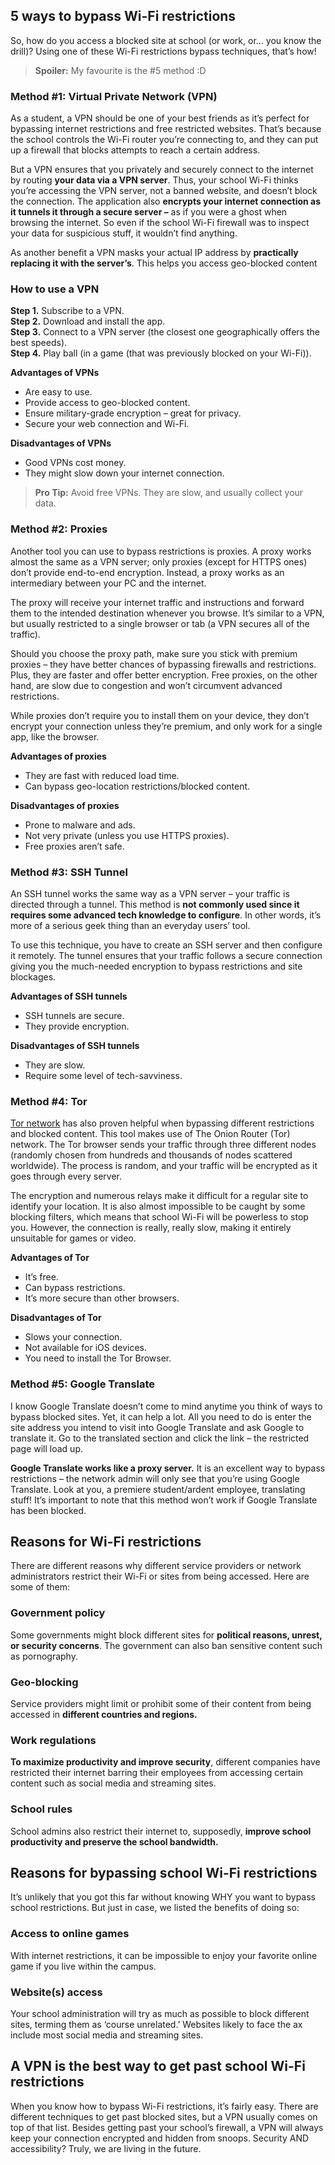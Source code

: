## **5 ways to bypass Wi-Fi restrictions**

So, how do you access a blocked site at school (or work, or… you know the drill)? Using one of these Wi-Fi restrictions bypass techniques, that’s how!

> **Spoiler:** My favourite is the #5 method :D

### Method #1: Virtual Private Network (VPN)

As a student, a VPN should be one of your best friends as it’s perfect for bypassing internet restrictions and free restricted websites. That’s because the school controls the Wi-Fi router you’re connecting to, and they can put up a firewall that blocks attempts to reach a certain address.

But a VPN ensures that you privately and securely connect to the internet by routing **your data via a VPN server**. Thus, your school Wi-Fi thinks you’re accessing the VPN server, not a banned website, and doesn’t block the connection. The application also **encrypts your internet connection as it tunnels it through a secure server –** as if you were a ghost when browsing the internet. So even if the school Wi-Fi firewall was to inspect your data for suspicious stuff, it wouldn’t find anything.

As another benefit a VPN masks your actual IP address by **practically replacing it with the server’s**. This helps you access geo-blocked content

### How to use a VPN

**Step 1.**  Subscribe to a VPN.  
**Step 2.**  Download and install the app.  
**Step 3.** Connect to a VPN server (the closest one geographically offers the best speeds).  
**Step 4.** Play ball (in a game (that was previously blocked on your Wi-Fi)).

**Advantages of VPNs**

-   Are easy to use.
-   Provide access to geo-blocked content.
-   Ensure military-grade encryption – great for privacy.
-   Secure your web connection and Wi-Fi.

**Disadvantages of VPNs**

-   Good VPNs cost money.
-   They might slow down your internet connection.

> **Pro Tip:** Avoid free VPNs. They are slow, and usually collect your data.

### Method #2: Proxies

Another tool you can use to bypass restrictions is proxies. A proxy works almost the same as a VPN server; only proxies (except for HTTPS ones) don’t provide end-to-end encryption. Instead, a proxy works as an intermediary between your PC and the internet.

The proxy will receive your internet traffic and instructions and forward them to the intended destination whenever you browse. It’s similar to a VPN, but usually restricted to a single browser or tab (a VPN secures all of the traffic).

Should you choose the proxy path, make sure you stick with premium proxies – they have better chances of bypassing firewalls and restrictions. Plus, they are faster and offer better encryption. Free proxies, on the other hand, are slow due to congestion and won’t circumvent advanced restrictions.

While proxies don’t require you to install them on your device, they don’t encrypt your connection unless they’re premium, and only work for a single app, like the browser.

**Advantages of proxies**

-   They are fast with reduced load time.
-   Can bypass geo-location restrictions/blocked content.

**Disadvantages of proxies**

-   Prone to malware and ads.
-   Not very private (unless you use HTTPS proxies).
-   Free proxies aren’t safe.

### Method #3: SSH Tunnel

An SSH tunnel works the same way as a VPN server – your traffic is directed through a tunnel. This method is **not commonly used since it requires some advanced tech knowledge to configure**. In other words, it’s more of a serious geek thing than an everyday users’ tool.

To use this technique, you have to create an SSH server and then configure it remotely. The tunnel ensures that your traffic follows a secure connection giving you the much-needed encryption to bypass restrictions and site blockages.

**Advantages of SSH tunnels**

-   SSH tunnels are secure.
-   They provide encryption.

**Disadvantages of SSH tunnels**

-   They are slow.
-   Require some level of tech-savviness.

### Method #4: Tor

[Tor network](https://www.torproject.org/es/download/) has also proven helpful when bypassing different restrictions and blocked content. This tool makes use of The Onion Router (Tor) network. The Tor browser sends your traffic through three different nodes (randomly chosen from hundreds and thousands of nodes scattered worldwide). The process is random, and your traffic will be encrypted as it goes through every server.

The encryption and numerous relays make it difficult for a regular site to identify your location. It is also almost impossible to be caught by some blocking filters, which means that school Wi-Fi will be powerless to stop you. However, the connection is really, really slow, making it entirely unsuitable for games or video.

**Advantages of Tor**

-   It’s free.
-   Can bypass restrictions.
-   It’s more secure than other browsers.

**Disadvantages of Tor**

-   Slows your connection.
-   Not available for iOS devices.
-   You need to install the Tor Browser.

### Method #5: Google Translate

I know Google Translate doesn’t come to mind anytime you think of ways to bypass blocked sites. Yet, it can help a lot. All you need to do is enter the site address you intend to visit into Google Translate and ask Google to translate it. Go to the translated section and click the link – the restricted page will load up.

**Google Translate works like a proxy server.** It is an excellent way to bypass restrictions – the network admin will only see that you’re using Google Translate. Look at you, a premiere student/ardent employee, translating stuff! It’s important to note that this method won’t work if Google Translate has been blocked.

## **Reasons for Wi-Fi restrictions**

There are different reasons why different service providers or network administrators restrict their Wi-Fi or sites from being accessed. Here are some of them:

### **Government policy**

Some governments might block different sites for **political reasons, unrest, or security concerns**. The government can also ban sensitive content such as pornography.

### **Geo-blocking**

Service providers might limit or prohibit some of their content from being accessed in **different countries and regions.**

### **Work regulations**

**To maximize productivity and improve security**, different companies have restricted their internet barring their employees from accessing certain content such as social media and streaming sites.

### **School rules**

School admins also restrict their internet to, supposedly, **improve school productivity and preserve the school bandwidth.**

## **Reasons for bypassing school Wi-Fi restrictions**

It’s unlikely that you got this far without knowing WHY you want to bypass school restrictions. But just in case, we listed the benefits of doing so:

### **Access to online games**

With internet restrictions, it can be impossible to enjoy your favorite online game if you live within the campus.

### **Website(s) access**

Your school administration will try as much as possible to block different sites, terming them as ‘course unrelated.’ Websites likely to face the ax include most social media and streaming sites.

## **A VPN is the best way to get past school Wi-Fi restrictions**

When you know how to bypass Wi-Fi restrictions, it’s fairly easy. There are different techniques to get past blocked sites, but a VPN usually comes on top of that list. Besides getting past your school’s firewall, a VPN will always keep your connection encrypted and hidden from snoops. Security AND accessibility? Truly, we are living in the future.
